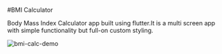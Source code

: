 #BMI Calculator

 Body Mass Index Calculator app built using flutter.It is a multi screen app with simple functionality but full-on custom styling.
 
 ![bmi-calc-demo](https://user-images.githubusercontent.com/49330916/122065907-ed89e280-ce0f-11eb-9101-d0e59cf96f25.gif)

